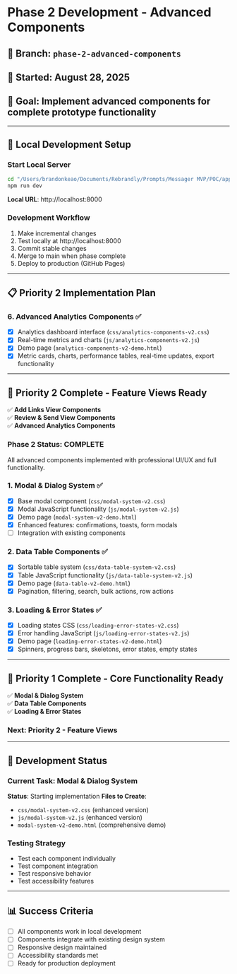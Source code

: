 # Phase 2 Development - Advanced Components

## 🌿 Branch: `phase-2-advanced-components`
## 📅 Started: August 28, 2025
## 🎯 Goal: Implement advanced components for complete prototype functionality

---

## 🚀 Local Development Setup

### Start Local Server
```bash
cd "/Users/brandonkeao/Documents/Rebrandly/Prompts/Messager MVP/POC/app"
npm run dev
```
**Local URL**: http://localhost:8000

### Development Workflow
1. Make incremental changes
2. Test locally at http://localhost:8000
3. Commit stable changes
4. Merge to main when phase complete
5. Deploy to production (GitHub Pages)

---

## 📋 Priority 2 Implementation Plan

### 6. Advanced Analytics Components ✅
- [x] Analytics dashboard interface (`css/analytics-components-v2.css`)
- [x] Real-time metrics and charts (`js/analytics-components-v2.js`)
- [x] Demo page (`analytics-components-v2-demo.html`)
- [x] Metric cards, charts, performance tables, real-time updates, export functionality

---

## 🎉 **Priority 2 Complete - Feature Views Ready**

✅ **Add Links View Components**  
✅ **Review & Send View Components**  
✅ **Advanced Analytics Components**  

### **Phase 2 Status: COMPLETE**
All advanced components implemented with professional UI/UX and full functionality.

### 1. Modal & Dialog System ✅
- [x] Base modal component (`css/modal-system-v2.css`)
- [x] Modal JavaScript functionality (`js/modal-system-v2.js`)
- [x] Demo page (`modal-system-v2-demo.html`)
- [x] Enhanced features: confirmations, toasts, form modals
- [ ] Integration with existing components

### 2. Data Table Components ✅
- [x] Sortable table system (`css/data-table-system-v2.css`)
- [x] Table JavaScript functionality (`js/data-table-system-v2.js`)
- [x] Demo page (`data-table-v2-demo.html`)
- [x] Pagination, filtering, search, bulk actions, row actions

### 3. Loading & Error States ✅
- [x] Loading states CSS (`css/loading-error-states-v2.css`)
- [x] Error handling JavaScript (`js/loading-error-states-v2.js`)
- [x] Demo page (`loading-error-states-v2-demo.html`)
- [x] Spinners, progress bars, skeletons, error states, empty states

---

## 🎉 **Priority 1 Complete - Core Functionality Ready**

✅ **Modal & Dialog System**  
✅ **Data Table Components**  
✅ **Loading & Error States**  

### **Next: Priority 2 - Feature Views**

---

## 🔄 Development Status

### Current Task: Modal & Dialog System
**Status**: Starting implementation
**Files to Create**:
- `css/modal-system-v2.css` (enhanced version)
- `js/modal-system-v2.js` (enhanced version)
- `modal-system-v2-demo.html` (comprehensive demo)

### Testing Strategy
- Test each component individually
- Test component integration
- Test responsive behavior
- Test accessibility features

---

## 📊 Success Criteria
- [ ] All components work in local development
- [ ] Components integrate with existing design system
- [ ] Responsive design maintained
- [ ] Accessibility standards met
- [ ] Ready for production deployment
